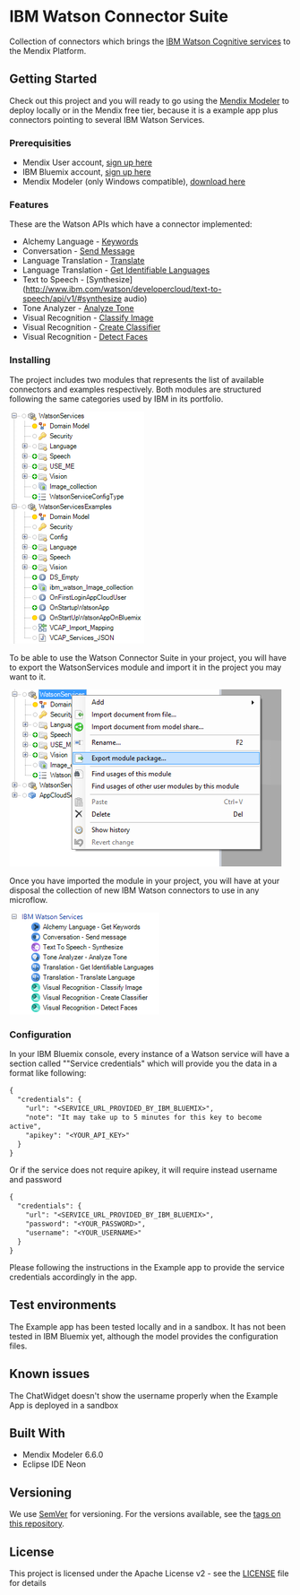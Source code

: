 # IBM Watson Connector Suite

Collection of connectors which brings the [IBM Watson Cognitive services](https://www.ibm.com/watson/developercloud/) to the Mendix Platform.

## Getting Started

Check out this project and you will ready to go using the [Mendix Modeler](https://appstore.home.mendix.com/index3.html) to deploy locally or in the Mendix free tier, because it is a example app plus connectors pointing to several IBM Watson Services.

### Prerequisities

- Mendix User account, [sign up here](https://www.mendix.com/try-now/)
- IBM Bluemix account, [sign up here](https://console.ng.bluemix.net/registration/)
- Mendix Modeler (only Windows compatible), [download here](https://appstore.home.mendix.com/index3.html)

### Features

These are the Watson APIs which have a connector implemented:
- Alchemy Language - [Keywords](https://www.ibm.com/watson/developercloud/alchemy-language/api/v1/#keywords)
- Conversation - [Send Message](http://www.ibm.com/watson/developercloud/conversation/api/v1/#send_message)
- Language Translation - [Translate](http://www.ibm.com/watson/developercloud/language-translation/api/v2/#translate)
- Language Translation - [Get Identifiable Languages](http://www.ibm.com/watson/developercloud/language-translation/api/v2/#identifiable_languages)
- Text to Speech - [Synthesize](http://www.ibm.com/watson/developercloud/text-to-speech/api/v1/#synthesize audio)
- Tone Analyzer - [Analyze Tone ](https://www.ibm.com/watson/developercloud/tone-analyzer/api/v3/#post-tone)
- Visual Recognition - [Classify Image](http://www.ibm.com/watson/developercloud/visual-recognition/api/v3/#classify_an_image)
- Visual Recognition - [Create Classifier](http://www.ibm.com/watson/developercloud/visual-recognition/api/v3/#create_a_classifier)
- Visual Recognition - [Detect Faces](http://www.ibm.com/watson/developercloud/visual-recognition/api/v3/#detect_faces)

### Installing

The project includes two modules that represents the list of available connectors and examples respectively. Both modules are structured following the same categories used by IBM in its portfolio.

![Project module structure words](documentation/images/documentation_image_project_module_structure.png)

To be able to use the Watson Connector Suite in your project, you will have to export the WatsonServices module and import it in the project you may want to it.

![Export module](documentation/images/documentation_image_export_module.png)

Once you have imported the module in your project, you will have at your disposal the collection of new IBM Watson connectors to use in any microflow.

![Connectors available](documentation/images/documentation_image_connectors_available.png)

### Configuration

In your IBM Bluemix console, every instance of a Watson service will have a section called ""Service credentials" which will provide you the data in a format like following:
```
{
  "credentials": {
    "url": "<SERVICE_URL_PROVIDED_BY_IBM_BLUEMIX>",
    "note": "It may take up to 5 minutes for this key to become active",
    "apikey": "<YOUR_API_KEY>"
  }
}
```

Or if the service does not require apikey, it will require instead username and password

```
{
  "credentials": {
    "url": "<SERVICE_URL_PROVIDED_BY_IBM_BLUEMIX>",
    "password": "<YOUR_PASSWORD>",
    "username": "<YOUR_USERNAME>"
  }
}
```
Please following the instructions in the Example app to provide the service credentials accordingly in the app.


## Test environments

The Example app has been tested locally and in a sandbox. It has not been tested in IBM Bluemix yet, although the model provides the configuration files.

## Known issues

The ChatWidget doesn't show the username properly when the Example App is deployed in a sandbox

## Built With

* Mendix Modeler 6.6.0
* Eclipse IDE Neon

## Versioning

We use [SemVer](http://semver.org/) for versioning. For the versions available, see the [tags on this repository](https://github.com/mendix/IBM-Watson-Connector-Kit/tags).

## License

This project is licensed under the Apache License v2 - see the [LICENSE](LICENSE-2.0.txt) file for details
